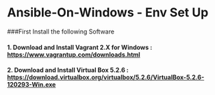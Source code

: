 # Ansible-On-Windows - Env Set Up

###First Install the following Software

#### 1. Download and Install Vagrant 2.X for Windows : https://www.vagrantup.com/downloads.html

#### 2. Download and Install Virtual Box 5.2.6 : https://download.virtualbox.org/virtualbox/5.2.6/VirtualBox-5.2.6-120293-Win.exe

